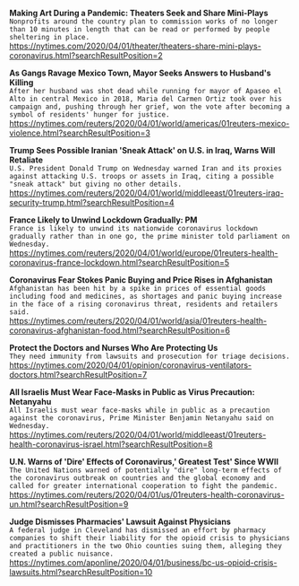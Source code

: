 **Making Art During a Pandemic: Theaters Seek and Share Mini-Plays**\
`Nonprofits around the country plan to commission works of no longer than 10 minutes in length that can be read or performed by people sheltering in place.`\
https://nytimes.com/2020/04/01/theater/theaters-share-mini-plays-coronavirus.html?searchResultPosition=2

**As Gangs Ravage Mexico Town, Mayor Seeks Answers to Husband's Killing**\
`After her husband was shot dead while running for mayor of Apaseo el Alto in central Mexico in 2018, Maria del Carmen Ortiz took over his campaign and, pushing through her grief, won the vote after becoming a symbol of residents' hunger for justice.  `\
https://nytimes.com/reuters/2020/04/01/world/americas/01reuters-mexico-violence.html?searchResultPosition=3

**Trump Sees Possible Iranian 'Sneak Attack' on U.S. in Iraq, Warns Will Retaliate**\
`U.S. President Donald Trump on Wednesday warned Iran and its proxies against attacking U.S. troops or assets in Iraq, citing a possible "sneak attack" but giving no other details. `\
https://nytimes.com/reuters/2020/04/01/world/middleeast/01reuters-iraq-security-trump.html?searchResultPosition=4

**France Likely to Unwind Lockdown Gradually: PM**\
`France is likely to unwind its nationwide coronavirus lockdown gradually rather than in one go, the prime minister told parliament on Wednesday.`\
https://nytimes.com/reuters/2020/04/01/world/europe/01reuters-health-coronavirus-france-lockdown.html?searchResultPosition=5

**Coronavirus Fear Stokes Panic Buying and Price Rises in Afghanistan**\
`Afghanistan has been hit by a spike in prices of essential goods including food and medicines, as shortages and panic buying increase in the face of a rising coronavirus threat, residents and retailers said.`\
https://nytimes.com/reuters/2020/04/01/world/asia/01reuters-health-coronavirus-afghanistan-food.html?searchResultPosition=6

**Protect the Doctors and Nurses Who Are Protecting Us**\
`They need immunity from lawsuits and prosecution for triage decisions.`\
https://nytimes.com/2020/04/01/opinion/coronavirus-ventilators-doctors.html?searchResultPosition=7

**All Israelis Must Wear Face-Masks in Public as Virus Precaution: Netanyahu**\
`All Israelis must wear face-masks while in public as a precaution against the coronavirus, Prime Minister Benjamin Netanyahu said on Wednesday. `\
https://nytimes.com/reuters/2020/04/01/world/middleeast/01reuters-health-coronavirus-israel.html?searchResultPosition=8

**U.N. Warns of 'Dire' Effects of Coronavirus,' Greatest Test' Since WWII**\
`The United Nations warned of potentially "dire" long-term effects of the coronavirus outbreak on countries and the global economy and called for greater international cooperation to fight the pandemic.`\
https://nytimes.com/reuters/2020/04/01/us/01reuters-health-coronavirus-un.html?searchResultPosition=9

**Judge Dismisses Pharmacies' Lawsuit Against Physicians**\
`A federal judge in Cleveland has dismissed an effort by pharmacy companies to shift their liability for the opioid crisis to physicians and practitioners in the two Ohio counties suing them, alleging they created a public nuisance.`\
https://nytimes.com/aponline/2020/04/01/business/bc-us-opioid-crisis-lawsuits.html?searchResultPosition=10

